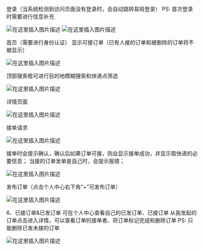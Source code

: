 登录（当系统检测到访问页面没有登录时，会自动跳转易班登录）
PS: 首次登录时需要进行信息补充

![在这里插入图片描述](https://img-blog.csdnimg.cn/2020022922300149.png?x-oss-process=image/watermark,type_ZmFuZ3poZW5naGVpdGk,shadow_10,text_aHR0cHM6Ly9ibG9nLmNzZG4ubmV0L3FxXzQyNTMyMTI4,size_16,color_FFFFFF,t_70)
![在这里插入图片描述](https://img-blog.csdnimg.cn/20200229223015760.png?x-oss-process=image/watermark,type_ZmFuZ3poZW5naGVpdGk,shadow_10,text_aHR0cHM6Ly9ibG9nLmNzZG4ubmV0L3FxXzQyNTMyMTI4,size_16,color_FFFFFF,t_70)

首页（需要进行身份认证）
显示可接订单（已有人接的订单和被删除的订单将不被显示）

![在这里插入图片描述](https://img-blog.csdnimg.cn/20200229222934478.png?x-oss-process=image/watermark,type_ZmFuZ3poZW5naGVpdGk,shadow_10,text_aHR0cHM6Ly9ibG9nLmNzZG4ubmV0L3FxXzQyNTMyMTI4,size_16,color_FFFFFF,t_70)

顶部搜索框可进行目的地模糊搜索和快递点筛选

![在这里插入图片描述](https://img-blog.csdnimg.cn/20200229222953454.png?x-oss-process=image/watermark,type_ZmFuZ3poZW5naGVpdGk,shadow_10,text_aHR0cHM6Ly9ibG9nLmNzZG4ubmV0L3FxXzQyNTMyMTI4,size_16,color_FFFFFF,t_70)

详情页面

![在这里插入图片描述](https://img-blog.csdnimg.cn/2020022922310353.png?x-oss-process=image/watermark,type_ZmFuZ3poZW5naGVpdGk,shadow_10,text_aHR0cHM6Ly9ibG9nLmNzZG4ubmV0L3FxXzQyNTMyMTI4,size_16,color_FFFFFF,t_70)

接单请求

![在这里插入图片描述](https://img-blog.csdnimg.cn/20200229223117768.png?x-oss-process=image/watermark,type_ZmFuZ3poZW5naGVpdGk,shadow_10,text_aHR0cHM6Ly9ibG9nLmNzZG4ubmV0L3FxXzQyNTMyMTI4,size_16,color_FFFFFF,t_70)

接单时会提示确认，确认后如果订单可接，则会显示接单成功，并显示取快递的必要信息；
当接的订单发单是自己时，会提示报错；

![在这里插入图片描述](https://img-blog.csdnimg.cn/20200229223200411.png?x-oss-process=image/watermark,type_ZmFuZ3poZW5naGVpdGk,shadow_10,text_aHR0cHM6Ly9ibG9nLmNzZG4ubmV0L3FxXzQyNTMyMTI4,size_16,color_FFFFFF,t_70)

发布订单（点击个人中心右下角“+”可发布订单）

![在这里插入图片描述](https://img-blog.csdnimg.cn/20200229223244248.png?x-oss-process=image/watermark,type_ZmFuZ3poZW5naGVpdGk,shadow_10,text_aHR0cHM6Ly9ibG9nLmNzZG4ubmV0L3FxXzQyNTMyMTI4,size_16,color_FFFFFF,t_70)

6、已接订单&已发订单
可在个人中心查看自己的已发订单、已接订单
从我发起的订单点击进入详情，可以查看订单的接单者、将订单标记完成和删除订单
PS: 只能删除已发未接的订单

![在这里插入图片描述](https://img-blog.csdnimg.cn/20200229223254522.png?x-oss-process=image/watermark,type_ZmFuZ3poZW5naGVpdGk,shadow_10,text_aHR0cHM6Ly9ibG9nLmNzZG4ubmV0L3FxXzQyNTMyMTI4,size_16,color_FFFFFF,t_70)
